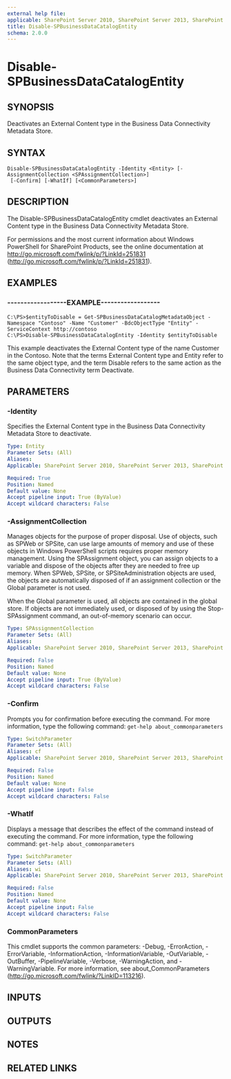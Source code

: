 ```yaml
---
external help file: 
applicable: SharePoint Server 2010, SharePoint Server 2013, SharePoint Server 2016
title: Disable-SPBusinessDataCatalogEntity
schema: 2.0.0
---
```


# Disable-SPBusinessDataCatalogEntity

## SYNOPSIS

Deactivates an External Content type in the Business Data Connectivity Metadata Store.



## SYNTAX

```
Disable-SPBusinessDataCatalogEntity -Identity <Entity> [-AssignmentCollection <SPAssignmentCollection>]
 [-Confirm] [-WhatIf] [<CommonParameters>]
```

## DESCRIPTION
The Disable-SPBusinessDataCatalogEntity cmdlet deactivates an External Content type in the Business Data Connectivity Metadata Store.

For permissions and the most current information about Windows PowerShell for SharePoint Products, see the online documentation at http://go.microsoft.com/fwlink/p/?LinkId=251831 (http://go.microsoft.com/fwlink/p/?LinkId=251831).

## EXAMPLES

### ------------------EXAMPLE------------------ 
```
C:\PS>$entityToDisable = Get-SPBusinessDataCatalogMetadataObject -Namespace "Contoso" -Name "Customer" -BdcObjectType "Entity" -ServiceContext http://contoso
C:\PS>Disable-SPBusinessDataCatalogEntity -Identity $entityToDisable
```

This example deactivates the External Content type of the name Customer in the Contoso.
Note that the terms External Content type and Entity refer to the same object type, and the term Disable refers to the same action as the Business Data Connectivity term Deactivate.

## PARAMETERS

### -Identity
Specifies the External Content type in the Business Data Connectivity Metadata Store to deactivate.

```yaml
Type: Entity
Parameter Sets: (All)
Aliases: 
Applicable: SharePoint Server 2010, SharePoint Server 2013, SharePoint Server 2016

Required: True
Position: Named
Default value: None
Accept pipeline input: True (ByValue)
Accept wildcard characters: False
```

### -AssignmentCollection
Manages objects for the purpose of proper disposal.
Use of objects, such as SPWeb or SPSite, can use large amounts of memory and use of these objects in Windows PowerShell scripts requires proper memory management.
Using the SPAssignment object, you can assign objects to a variable and dispose of the objects after they are needed to free up memory.
When SPWeb, SPSite, or SPSiteAdministration objects are used, the objects are automatically disposed of if an assignment collection or the Global parameter is not used.

When the Global parameter is used, all objects are contained in the global store.
If objects are not immediately used, or disposed of by using the Stop-SPAssignment command, an out-of-memory scenario can occur.

```yaml
Type: SPAssignmentCollection
Parameter Sets: (All)
Aliases: 
Applicable: SharePoint Server 2010, SharePoint Server 2013, SharePoint Server 2016

Required: False
Position: Named
Default value: None
Accept pipeline input: True (ByValue)
Accept wildcard characters: False
```

### -Confirm
Prompts you for confirmation before executing the command.
For more information, type the following command: `get-help about_commonparameters`

```yaml
Type: SwitchParameter
Parameter Sets: (All)
Aliases: cf
Applicable: SharePoint Server 2010, SharePoint Server 2013, SharePoint Server 2016

Required: False
Position: Named
Default value: None
Accept pipeline input: False
Accept wildcard characters: False
```

### -WhatIf
Displays a message that describes the effect of the command instead of executing the command.
For more information, type the following command: `get-help about_commonparameters`

```yaml
Type: SwitchParameter
Parameter Sets: (All)
Aliases: wi
Applicable: SharePoint Server 2010, SharePoint Server 2013, SharePoint Server 2016

Required: False
Position: Named
Default value: None
Accept pipeline input: False
Accept wildcard characters: False
```

### CommonParameters
This cmdlet supports the common parameters: -Debug, -ErrorAction, -ErrorVariable, -InformationAction, -InformationVariable, -OutVariable, -OutBuffer, -PipelineVariable, -Verbose, -WarningAction, and -WarningVariable. For more information, see about_CommonParameters (http://go.microsoft.com/fwlink/?LinkID=113216).

## INPUTS

## OUTPUTS

## NOTES

## RELATED LINKS

